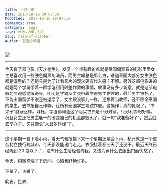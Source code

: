 ```yaml
---
title: 十月小雨
date: 2017-10-16 00:07:30
Modified:  2017-10-16 00:07:30
comments: true
category:  Logs
tags: 日志,记录,生活
Slug: rain-of-october
Author: 苍南竹竿君
---
```

![](http://wx4.sinaimg.cn/mw690/ad108d28gy1fkfcvsm9pfj218w0u078i.jpg)  

---
今天看了部电影《天才枪手》，发现一个很有趣的点就是泰国偏青春的电影里面女主总喜欢用一些肤色偏黑的演员，而男主却总是那么白，难道泰国大部分女生肤色都是偏黑的？还是只是为了让看影片的观众更有代入感？不解。另外这部电影讲的就是两个学霸带着一群学渣利用时差作弊的事情，故事没有多少新意，就是这部电影的三观感觉很奇怪，明明是学霸女主先带着学霸男主作弊的，最后男主被抓了，不能出国留学不说还被退学了，女主跟没事儿一样，还想着当教师，还不顾全泰国的学生，去举报自己作弊，让所有泰国学生考试作废。这操作，真的佩服了，“书呆子”就该这样。拜托，学渣都知道这个现实世界是不分对错，只分利弊的好嘛。况且女主还把男主唯一的改变自己的机会都毁灭了，就一句“我准备好了”，然后就去举办了。这只能说“人丑多作怪”了。<!--more-->  

---
这个星期一直下着小雨，看天气预报接下来一个星期还是会下雨，杭州就是一个这么特立独行的城市。今天都没能出门走走，衣服挂着都三天了还没干。最近天气已经降到 20 度以下了，没有什么生活经验的我，又该为穿什么衣服出门而忧愁了。  

今天，稍微整理了下房间，心情也舒畅许多。  

不早了，该睡了。

晚安，世界。